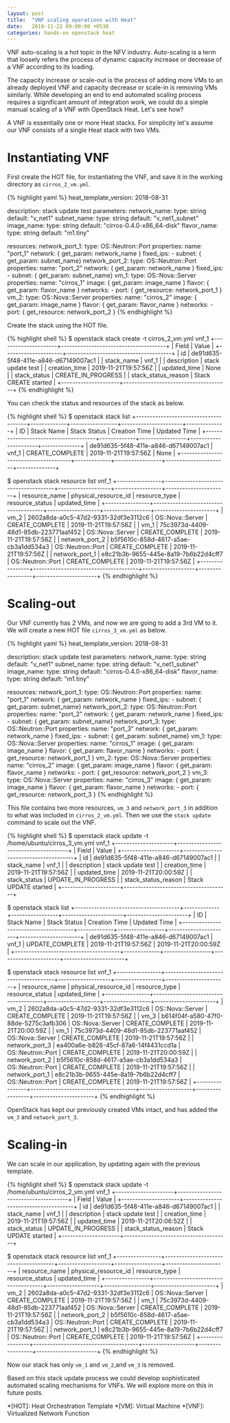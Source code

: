 ```yaml
---
layout: post
title:  "VNF scaling operations with Heat"
date:   2019-11-22 09:00:00 +0530
categories: hands-on openstack heat 
---
```


VNF auto-scaling is a hot topic in the NFV industry. Auto-scaling is a term that loosely refers the process of dynamic capacity increase or decrease of a VNF according to its loading.

The capacity increase or scale-out is the process of adding more VMs to an already deployed VNF and capacity decrease or scale-in is removing VMs similarly. While developing an end to end automated scaling process requires a significant amount of integration work, we could do a simple manual scaling of a VNF with OpenStack Heat. Let's see how?

A VNF is essentially one or more Heat stacks. For simplicity let's assume our VNF consists of a single Heat stack with two VMs.

# Instantiating VNF

First create the HOT file, for instantiating the VNF, and save it in the working directory as `cirros_2_vm.yml`.

{% highlight yaml %} 
heat_template_version: 2018-08-31

description: stack update test
parameters:
  network_name:
    type: string
    default: "v_net1"
  subnet_name:
    type: string
    default: "v_net1_subnet"
  image_name:
    type: string
    default: "cirros-0.4.0-x86_64-disk"
  flavor_name:
    type: string
    default: "m1.tiny"

resources:
  network_port_1:
    type: OS::Neutron::Port
    properties:
      name: "port_1"
      network: { get_param: network_name }
      fixed_ips:
        - subnet: { get_param: subnet_name}
  network_port_2:
    type: OS::Neutron::Port
    properties:
      name: "port_2"
      network: { get_param: network_name }
      fixed_ips:
        - subnet: { get_param: subnet_name}
  vm_1:
    type: OS::Nova::Server
    properties:
      name: "cirros_1"
      image: { get_param: image_name }
      flavor: { get_param: flavor_name }
      networks:
        - port: { get_resource: network_port_1 }
  vm_2:
    type: OS::Nova::Server
    properties:
      name: "cirros_2"
      image: { get_param: image_name }
      flavor: { get_param: flavor_name }
      networks:
        - port: { get_resource: network_port_2 }
{% endhighlight %}

Create the stack using the HOT file.

{% highlight shell %} 
$ openstack stack create -t cirros_2_vm.yml vnf_1
+---------------------+--------------------------------------+
| Field               | Value                                |
+---------------------+--------------------------------------+
| id                  | de91d635-5f48-411e-a846-d67149007ac1 |
| stack_name          | vnf_1                                |
| description         | stack update test                    |
| creation_time       | 2019-11-21T19:57:56Z                 |
| updated_time        | None                                 |
| stack_status        | CREATE_IN_PROGRESS                   |
| stack_status_reason | Stack CREATE started                 |
+---------------------+--------------------------------------+
{% endhighlight %}

You can check the status and resources of the stack as below.

{% highlight shell %} 
$ openstack stack list
+--------------------------------------+-------------+-----------------+----------------------+--------------+
| ID                                   | Stack Name  | Stack Status    | Creation Time        | Updated Time |
+--------------------------------------+-------------+-----------------+----------------------+--------------+
| de91d635-5f48-411e-a846-d67149007ac1 | vnf_1       | CREATE_COMPLETE | 2019-11-21T19:57:56Z | None         |
+--------------------------------------+-------------+-----------------+----------------------+--------------+

$ openstack stack resource list vnf_1
+----------------+--------------------------------------+-------------------+-----------------+----------------------+
| resource_name  | physical_resource_id                 | resource_type     | resource_status | updated_time         |
+----------------+--------------------------------------+-------------------+-----------------+----------------------+
| vm_2           | 2602a8da-a0c5-47d2-9331-32df3e3112c6 | OS::Nova::Server  | CREATE_COMPLETE | 2019-11-21T19:57:56Z |
| vm_1           | 75c3973d-4409-48d1-85db-223771aaf452 | OS::Nova::Server  | CREATE_COMPLETE | 2019-11-21T19:57:56Z |
| network_port_2 | b5f5610c-858d-4617-a5ae-cb3a1dd534a3 | OS::Neutron::Port | CREATE_COMPLETE | 2019-11-21T19:57:56Z |
| network_port_1 | e8c21b3b-9655-445e-8a19-7b6b22d4cff7 | OS::Neutron::Port | CREATE_COMPLETE | 2019-11-21T19:57:56Z |
+----------------+--------------------------------------+-------------------+-----------------+----------------------+
{% endhighlight %}

# Scaling-out

Our VNF currently has 2 VMs, and now we are going to add a 3rd VM to it. We will create a new HOT file `cirros_3_vm.yml` as below.

{% highlight yaml %} 
heat_template_version: 2018-08-31

description: stack update test
parameters:
  network_name:
    type: string
    default: "v_net1"
  subnet_name:
    type: string
    default: "v_net1_subnet"
  image_name:
    type: string
    default: "cirros-0.4.0-x86_64-disk"
  flavor_name:
    type: string
    default: "m1.tiny"

resources:
  network_port_1:
    type: OS::Neutron::Port
    properties:
      name: "port_1"
      network: { get_param: network_name }
      fixed_ips:
        - subnet: { get_param: subnet_name}
  network_port_2:
    type: OS::Neutron::Port
    properties:
      name: "port_2"
      network: { get_param: network_name }
      fixed_ips:
        - subnet: { get_param: subnet_name}
  network_port_3:
    type: OS::Neutron::Port
    properties:
      name: "port_3"
      network: { get_param: network_name }
      fixed_ips:
        - subnet: { get_param: subnet_name}
  vm_1:
    type: OS::Nova::Server
    properties:
      name: "cirros_1"
      image: { get_param: image_name }
      flavor: { get_param: flavor_name }
      networks:
        - port: { get_resource: network_port_1 }
  vm_2:
    type: OS::Nova::Server
    properties:
      name: "cirros_2"
      image: { get_param: image_name }
      flavor: { get_param: flavor_name }
      networks:
        - port: { get_resource: network_port_2 }
  vm_3:
    type: OS::Nova::Server
    properties:
      name: "cirros_3"
      image: { get_param: image_name }
      flavor: { get_param: flavor_name }
      networks:
        - port: { get_resource: network_port_3 }
{% endhighlight %}

This file contains two more resources, `vm_3` and `network_port_3` in addition to what was included in `cirros_2_vm.yml`. Then we use the `stack update` command to scale out the VNF. 

{% highlight shell %} 
$ openstack stack update -t /home/ubuntu/cirros_3_vm.yml vnf_1
+---------------------+--------------------------------------+
| Field               | Value                                |
+---------------------+--------------------------------------+
| id                  | de91d635-5f48-411e-a846-d67149007ac1 |
| stack_name          | vnf_1                                |
| description         | stack update test                    |
| creation_time       | 2019-11-21T19:57:56Z                 |
| updated_time        | 2019-11-21T20:00:59Z                 |
| stack_status        | UPDATE_IN_PROGRESS                   |
| stack_status_reason | Stack UPDATE started                 |
+---------------------+--------------------------------------+

$ openstack stack list
+--------------------------------------+-------------+-----------------+----------------------+----------------------+
| ID                                   | Stack Name  | Stack Status    | Creation Time        | Updated Time         |
+--------------------------------------+-------------+-----------------+----------------------+----------------------+
| de91d635-5f48-411e-a846-d67149007ac1 | vnf_1       | UPDATE_COMPLETE | 2019-11-21T19:57:56Z | 2019-11-21T20:00:59Z |
+--------------------------------------+-------------+-----------------+----------------------+----------------------+

$ openstack stack resource list vnf_1
+----------------+--------------------------------------+-------------------+-----------------+----------------------+
| resource_name  | physical_resource_id                 | resource_type     | resource_status | updated_time         |
+----------------+--------------------------------------+-------------------+-----------------+----------------------+
| vm_2           | 2602a8da-a0c5-47d2-9331-32df3e3112c6 | OS::Nova::Server  | CREATE_COMPLETE | 2019-11-21T19:57:56Z |
| vm_3           | b614f04f-a580-47f0-88de-5275c3afb306 | OS::Nova::Server  | CREATE_COMPLETE | 2019-11-21T20:00:59Z |
| vm_1           | 75c3973d-4409-48d1-85db-223771aaf452 | OS::Nova::Server  | CREATE_COMPLETE | 2019-11-21T19:57:56Z |
| network_port_3 | ea400a6e-b826-45cf-87a6-14f4431ccd1a | OS::Neutron::Port | CREATE_COMPLETE | 2019-11-21T20:00:59Z |
| network_port_2 | b5f5610c-858d-4617-a5ae-cb3a1dd534a3 | OS::Neutron::Port | CREATE_COMPLETE | 2019-11-21T19:57:56Z |
| network_port_1 | e8c21b3b-9655-445e-8a19-7b6b22d4cff7 | OS::Neutron::Port | CREATE_COMPLETE | 2019-11-21T19:57:56Z |
+----------------+--------------------------------------+-------------------+-----------------+----------------------+
{% endhighlight %}

OpenStack has kept our previously created VMs intact, and has added the `vm_3` and `network_port_3`.

# Scaling-in

We can scale in our application, by updating again with the previous template.

{% highlight shell %} 
$ openstack stack update -t /home/ubuntu/cirros_2_vm.yml vnf_1
+---------------------+--------------------------------------+
| Field               | Value                                |
+---------------------+--------------------------------------+
| id                  | de91d635-5f48-411e-a846-d67149007ac1 |
| stack_name          | vnf_1                                |
| description         | stack update test                    |
| creation_time       | 2019-11-21T19:57:56Z                 |
| updated_time        | 2019-11-21T20:06:52Z                 |
| stack_status        | UPDATE_IN_PROGRESS                   |
| stack_status_reason | Stack UPDATE started                 |
+---------------------+--------------------------------------+

$ openstack stack resource list vnf_1
+----------------+--------------------------------------+-------------------+-----------------+----------------------+
| resource_name  | physical_resource_id                 | resource_type     | resource_status | updated_time         |
+----------------+--------------------------------------+-------------------+-----------------+----------------------+
| vm_2           | 2602a8da-a0c5-47d2-9331-32df3e3112c6 | OS::Nova::Server  | CREATE_COMPLETE | 2019-11-21T19:57:56Z |
| vm_1           | 75c3973d-4409-48d1-85db-223771aaf452 | OS::Nova::Server  | CREATE_COMPLETE | 2019-11-21T19:57:56Z |
| network_port_2 | b5f5610c-858d-4617-a5ae-cb3a1dd534a3 | OS::Neutron::Port | CREATE_COMPLETE | 2019-11-21T19:57:56Z |
| network_port_1 | e8c21b3b-9655-445e-8a19-7b6b22d4cff7 | OS::Neutron::Port | CREATE_COMPLETE | 2019-11-21T19:57:56Z |
+----------------+--------------------------------------+-------------------+-----------------+----------------------+
{% endhighlight %}

Now our stack has only `vm_1` and `vm_2`,and `vm_3` is removed. 

Based on this stack update process we could develop sophisticated automated scaling mechanisms for VNFs. We will explore more on this in future posts.

*[HOT]: Heat Orchestration Template 
*[VM]: Virtual Machine 
*[VNF]: Virtualized Network Function